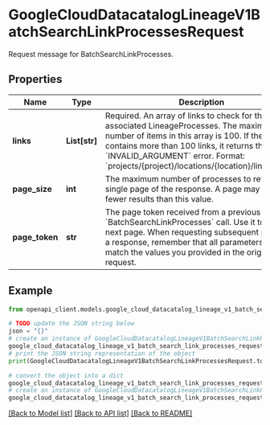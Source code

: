 # GoogleCloudDatacatalogLineageV1BatchSearchLinkProcessesRequest

Request message for BatchSearchLinkProcesses.

## Properties

Name | Type | Description | Notes
------------ | ------------- | ------------- | -------------
**links** | **List[str]** | Required. An array of links to check for their associated LineageProcesses. The maximum number of items in this array is 100. If the request contains more than 100 links, it returns the &#x60;INVALID_ARGUMENT&#x60; error. Format: &#x60;projects/{project}/locations/{location}/links/{link}&#x60;. | [optional] 
**page_size** | **int** | The maximum number of processes to return in a single page of the response. A page may contain fewer results than this value. | [optional] 
**page_token** | **str** | The page token received from a previous &#x60;BatchSearchLinkProcesses&#x60; call. Use it to get the next page. When requesting subsequent pages of a response, remember that all parameters must match the values you provided in the original request. | [optional] 

## Example

```python
from openapi_client.models.google_cloud_datacatalog_lineage_v1_batch_search_link_processes_request import GoogleCloudDatacatalogLineageV1BatchSearchLinkProcessesRequest

# TODO update the JSON string below
json = "{}"
# create an instance of GoogleCloudDatacatalogLineageV1BatchSearchLinkProcessesRequest from a JSON string
google_cloud_datacatalog_lineage_v1_batch_search_link_processes_request_instance = GoogleCloudDatacatalogLineageV1BatchSearchLinkProcessesRequest.from_json(json)
# print the JSON string representation of the object
print(GoogleCloudDatacatalogLineageV1BatchSearchLinkProcessesRequest.to_json())

# convert the object into a dict
google_cloud_datacatalog_lineage_v1_batch_search_link_processes_request_dict = google_cloud_datacatalog_lineage_v1_batch_search_link_processes_request_instance.to_dict()
# create an instance of GoogleCloudDatacatalogLineageV1BatchSearchLinkProcessesRequest from a dict
google_cloud_datacatalog_lineage_v1_batch_search_link_processes_request_from_dict = GoogleCloudDatacatalogLineageV1BatchSearchLinkProcessesRequest.from_dict(google_cloud_datacatalog_lineage_v1_batch_search_link_processes_request_dict)
```
[[Back to Model list]](../README.md#documentation-for-models) [[Back to API list]](../README.md#documentation-for-api-endpoints) [[Back to README]](../README.md)


